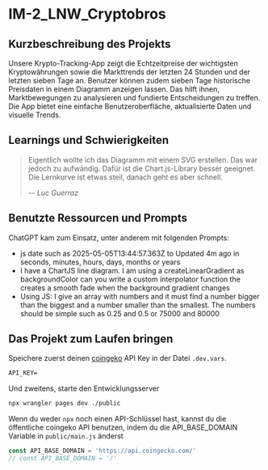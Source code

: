 # IM-2_LNW_Cryptobros

## Kurzbeschreibung des Projekts

Unsere Krypto-Tracking-App zeigt die Echtzeitpreise der wichtigsten Kryptowährungen sowie die Markttrends der letzten 24 Stunden und der letzten sieben Tage an. Benutzer können zudem sieben Tage historische Preisdaten in einem Diagramm anzeigen lassen. Das hilft ihnen, Marktbewegungen zu analysieren und fundierte Entscheidungen zu treffen. Die App bietet eine einfache Benutzeroberfläche, aktualisierte Daten und visuelle Trends.

## Learnings und Schwierigkeiten

> Eigentlich wollte ich das Diagramm mit einem SVG erstellen. Das war jedoch zu aufwändig. Dafür ist die Chart.js-Library besser geeignet. Die Lernkurve ist etwas steil, danach geht es aber schnell.
>
> -- <cite>Luc Guerraz</cite>

## Benutzte Ressourcen und Prompts

ChatGPT kam zum Einsatz, unter anderem mit folgenden Prompts:

- js date such as 2025-05-05T13:44:57.363Z to Updated 4m ago in seconds, minutes, hours, days, months or years
- I have a ChartJS line diagram. I am using a createLinearGradient as backgroundColor can you write a custom interpolator function the creates a smooth fade when the background gradient changes
- Using JS: I give an array with numbers and it must find a number bigger than the biggest and a number smaller than the smallest. The numbers should be simple such as 0.25 and 0.5 or 75000 and 80000
  
## Das Projekt zum Laufen bringen

Speichere zuerst deinen [coingeko](https://www.coingecko.com/en/api) API Key in der Datei `.dev.vars`.

```txt
API_KEY=
```

Und zweitens, starte den Entwicklungsserver

```bash
npx wrangler pages dev ./public
```

Wenn du weder `npx` noch einen API-Schlüssel hast, kannst du die öffentliche coingeko API benutzen, indem du die API_BASE_DOMAIN Variable in `public/main.js` änderst

```js
const API_BASE_DOMAIN = 'https://api.coingecko.com/'
// const API_BASE_DOMAIN = '/'
```